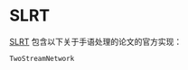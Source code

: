 # SLRT

[SLRT](https://github.com/FangyunWei/SLRT) 包含以下关于手语处理的论文的官方实现：

```{toctree}
TwoStreamNetwork
```
